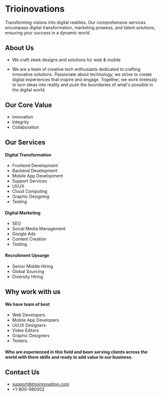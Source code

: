 
# Trioinovations

Transforming visions into digital realities. Our comprehensive services encompass digital transformation, marketing prowess, and talent solutions, ensuring your success in a dynamic world.




## About Us

- We craft sleek designs and solutions for web & mobile

- We are a team of creative tech enthusiasts dedicated to crafting innovative solutions. Passionate about technology, we strive to create digital experiences that inspire and engage. Together, we work tirelessly to turn ideas into reality and push the boundaries of what's possible in the digital world.
## Our Core Value

- Innovation
- Integrity
- Collaboration

## Our Services
#### Digital Transformation
- Frontend Development
- Backend Development
- Mobile App Development
- Support Services
- UI/UX
- Cloud Computing
- Graphic Designing
- Testing


#### Digital Marketing
- SEO
- Social Media Management
- Google Ads
- Content Creation
- Testing

#### Recruitment Upsurge
- Senior Middle Hiring
- Global Sourcing
- Diversity Hiring
## Why work with us

#### We have team of best

- Web Developers
- Mobile App Developers
- UI/UX Designers
- Video Editors
- Graphic Designers
- Testers.

#### Who are experienced in this field and been serving clients across the world with there skills and ready to add value to our business.
## Contact Us

- support@trioinnovation.com
- +1-800-980002
